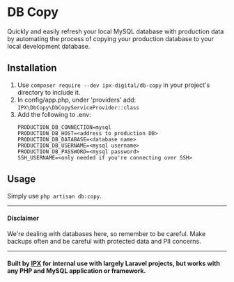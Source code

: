 # DB Copy
Quickly and easily refresh your local MySQL database with production data by automating the process of copying your production database to your local development database.

## Installation
1. Use `composer require --dev ipx-digital/db-copy` in your project's directory to include it.
2. In config/app.php, under 'providers' add:
	`IPX\DbCopy\DbCopyServiceProvider::class`
3. Add the following to .env:
	```
	PRODUCTION_DB_CONNECTION=mysql
	PRODUCTION_DB_HOST=<address to production DB>
	PRODUCTION_DB_DATABASE=<database name>
	PRODUCTION_DB_USERNAME=<mysql username>
	PRODUCTION_DB_PASSWORD=<mysql password>
	SSH_USERNAME=<only needed if you're connecting over SSH>
	```
## Usage
Simply use `php artisan db:copy`.

---
#### Disclaimer
We're dealing with databases here, so remember to be careful. Make backups often and be careful with protected data and PII concerns.

---
#### Built by [IPX](https://ipx.org/) for internal use with largely Laravel projects, but works with any PHP and MySQL application or framework.